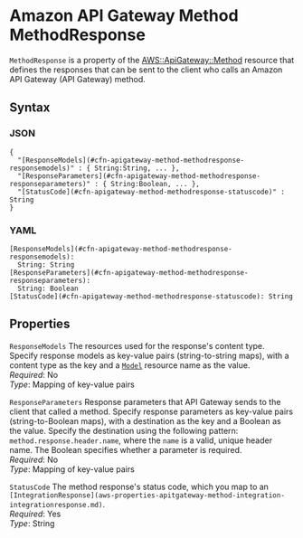 # Amazon API Gateway Method MethodResponse<a name="aws-properties-apitgateway-method-methodresponse"></a>

`MethodResponse` is a property of the [AWS::ApiGateway::Method](aws-resource-apigateway-method.md) resource that defines the responses that can be sent to the client who calls an Amazon API Gateway \(API Gateway\) method\.

## Syntax<a name="w4ab1c21c10c20c56c22b5"></a>

### JSON<a name="aws-properties-apitgateway-method-methodresponse-syntax.json"></a>

```
{
  "[ResponseModels](#cfn-apigateway-method-methodresponse-responsemodels)" : { String:String, ... },
  "[ResponseParameters](#cfn-apigateway-method-methodresponse-responseparameters)" : { String:Boolean, ... },
  "[StatusCode](#cfn-apigateway-method-methodresponse-statuscode)" : String
}
```

### YAML<a name="aws-properties-apitgateway-method-methodresponse-syntax.yaml"></a>

```
[ResponseModels](#cfn-apigateway-method-methodresponse-responsemodels):
  String: String
[ResponseParameters](#cfn-apigateway-method-methodresponse-responseparameters):
  String: Boolean
[StatusCode](#cfn-apigateway-method-methodresponse-statuscode): String
```

## Properties<a name="w4ab1c21c10c20c56c22b7"></a>

`ResponseModels`  <a name="cfn-apigateway-method-methodresponse-responsemodels"></a>
The resources used for the response's content type\. Specify response models as key\-value pairs \(string\-to\-string maps\), with a content type as the key and a [`Model`](aws-resource-apigateway-model.md) resource name as the value\.  
*Required*: No  
*Type*: Mapping of key\-value pairs

`ResponseParameters`  <a name="cfn-apigateway-method-methodresponse-responseparameters"></a>
Response parameters that API Gateway sends to the client that called a method\. Specify response parameters as key\-value pairs \(string\-to\-Boolean maps\), with a destination as the key and a Boolean as the value\. Specify the destination using the following pattern: `method.response.header.name`, where the `name` is a valid, unique header name\. The Boolean specifies whether a parameter is required\.  
*Required*: No  
*Type*: Mapping of key\-value pairs

`StatusCode`  <a name="cfn-apigateway-method-methodresponse-statuscode"></a>
The method response's status code, which you map to an `[IntegrationResponse](aws-properties-apitgateway-method-integration-integrationresponse.md)`\.  
*Required*: Yes  
*Type*: String